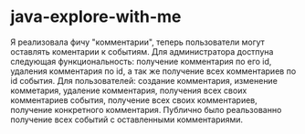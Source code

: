 # java-explore-with-me
Я реализовала фичу "комментарии", теперь пользователи могут оставлять коментарии к событиям. Для администратора достпуна следующая функциональность: получение комментария по его id, удаления комментария по id, а так же получение всех комментариев по id события. Для пользователей: создание комментария, изменение комметария, удаление комментария, получения всех своих комментариев события, получение всех своих комментариев, получение конкретного комментария. Публично было реальзованно получение всех событий с оставленными комментариями.
